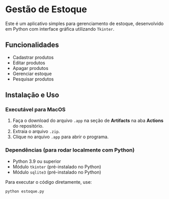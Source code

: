 # Gestão de Estoque

Este é um aplicativo simples para gerenciamento de estoque, desenvolvido em Python com interface gráfica utilizando `Tkinter`.

## Funcionalidades
- Cadastrar produtos
- Editar produtos
- Apagar produtos
- Gerenciar estoque
- Pesquisar produtos

## Instalação e Uso

### Executável para MacOS
1. Faça o download do arquivo `.app` na seção de **Artifacts** na aba **Actions** do repositório.
2. Extraia o arquivo `.zip`.
3. Clique no arquivo `.app` para abrir o programa.

### Dependências (para rodar localmente com Python)
- Python 3.9 ou superior
- Módulo `tkinter` (pré-instalado no Python)
- Módulo `sqlite3` (pré-instalado no Python)

Para executar o código diretamente, use:
```bash
python estoque.py
